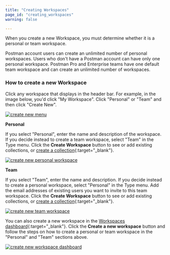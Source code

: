 ```yaml
---
title: "Creating Workspaces"
page_id: "creating_workspaces"
warning: false

---
```

When you create a new Workspace, you must determine whether it is a personal or team workspace.

Postman account users can create an unlimited number of personal workspaces. Users who don't have a Postman account can have only one personal workspace. Postman Pro and Enterprise teams have one default team workspace and can create an unlimited number of workspaces.

### How to create a new Workspace

Click any workspace that displays in the header bar. For example, in the image below, you'd click "My Workspace". Click "Personal" or "Team" and then click "Create New".
 
 [![create new menu](https://s3.amazonaws.com/postman-static-getpostman-com/postman-docs/WS-create-new-WS-menu.png)](https://s3.amazonaws.com/postman-static-getpostman-com/postman-docs/WS-create-new-WS-menu.png)
 
**Personal**

If you select "Personal", enter the name and description of the workspace. If you decide instead to create a team workspace, select "Team" in the Type menu. Click the **Create Workspace** button to see or add existing collections, or [create a collection](/docs/postman/collections/creating_collections){:target="_blank"}.

[![create new personal workspace](https://s3.amazonaws.com/postman-static-getpostman-com/postman-docs/WS-create-new-personal.png)](https://s3.amazonaws.com/postman-static-getpostman-com/postman-docs/WS-create-new-personal.png)
 
**Team**

If you select "Team", enter the name and description. If you decide instead to create a personal workspace, select "Personal" in the Type menu. Add the email addresses of existing users you want to invite to this team workspace. Click the **Create Workspace** button to see or add existing collections, or [create a collection](/docs/postman/collections/creating_collections){:target="_blank"}.

[![create new team workspace](https://s3.amazonaws.com/postman-static-getpostman-com/postman-docs/WS-createNewWorkspace-modal.png)](https://s3.amazonaws.com/postman-static-getpostman-com/postman-docs/WS-createNewWorkspace-modal.png)


You can also create a new workspace in the [Workspaces dashboard](https://app.getpostman.com/dashboard){:target="_blank"}. Click the **Create a new workspace** button and follow the steps on how to create a personal or team workspace in the "Personal" and "Team" sections above.
 
 [![create new workspace dashboard](https://s3.amazonaws.com/postman-static-getpostman-com/postman-docs/WS-allWorkspaces-main.png)](https://s3.amazonaws.com/postman-static-getpostman-com/postman-docs/WS-allWorkspaces-main.png)
 
 
 
 











